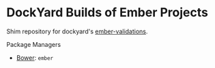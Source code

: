 # DockYard Builds of Ember Projects #
Shim repository for dockyard's [ember-validations](https://github.com/dockyard/ember-validations).

Package Managers
* [Bower](http://bower.io): `ember`
